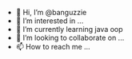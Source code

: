 - 👋 Hi, I’m @banguzzie
- 👀 I’m interested in ...
- 🌱 I’m currently learning java oop
- 💞️ I’m looking to collaborate on ...
- 📫 How to reach me ...

<!---
banguzzie/banguzzie is a ✨ special ✨ repository because its `README.md` (this file) appears on your GitHub profile.
You can click the Preview link to take a look at your changes.
--->
